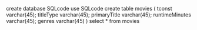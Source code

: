 create database SQLcode
use SQLcode
create table movies
(
 tconst varchar(45);
 titleType varchar(45);
 primaryTitle varchar(45);
 runtimeMinutes varchar(45);
 genres varchar(45)
)
select * from movies
